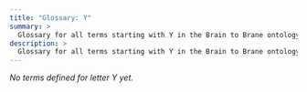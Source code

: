 ```yaml
---
title: "Glossary: Y"
summary: >
  Glossary for all terms starting with Y in the Brain to Brane ontology framework
description: >
  Glossary for all terms starting with Y in the Brain to Brane ontology framework
---
```


*No terms defined for letter Y yet.*
